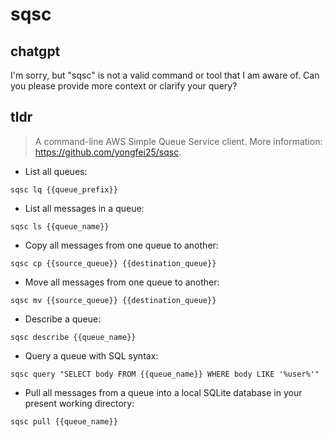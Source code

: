# sqsc 
## chatgpt 
I'm sorry, but "sqsc" is not a valid command or tool that I am aware of. Can you please provide more context or clarify your query? 

## tldr 
 
> A command-line AWS Simple Queue Service client.
> More information: <https://github.com/yongfei25/sqsc>.

- List all queues:

`sqsc lq {{queue_prefix}}`

- List all messages in a queue:

`sqsc ls {{queue_name}}`

- Copy all messages from one queue to another:

`sqsc cp {{source_queue}} {{destination_queue}}`

- Move all messages from one queue to another:

`sqsc mv {{source_queue}} {{destination_queue}}`

- Describe a queue:

`sqsc describe {{queue_name}}`

- Query a queue with SQL syntax:

`sqsc query "SELECT body FROM {{queue_name}} WHERE body LIKE '%user%'"`

- Pull all messages from a queue into a local SQLite database in your present working directory:

`sqsc pull {{queue_name}}`
